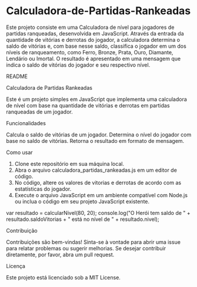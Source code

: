 # Calculadora-de-Partidas-Rankeadas
Este projeto consiste em uma Calculadora de nível para jogadores de partidas ranqueadas, desenvolvida em JavaScript. Através da entrada da quantidade de vitórias e derrotas do jogador, a calculadora determina o saldo de vitórias e, com base nesse saldo, classifica o jogador em um dos níveis de ranqueamento, como Ferro, Bronze, Prata, Ouro, Diamante, Lendário ou Imortal. O resultado é apresentado em uma mensagem que indica o saldo de vitórias do jogador e seu respectivo nível.

README

Calculadora de Partidas Rankeadas

Este é um projeto simples em JavaScript que implementa uma calculadora de nível com base na quantidade de vitórias e derrotas em partidas ranqueadas de um jogador.

Funcionalidades

Calcula o saldo de vitórias de um jogador.
Determina o nível do jogador com base no saldo de vitórias.
Retorna o resultado em formato de mensagem.

Como usar

1.	Clone este repositório em sua máquina local.
2.	Abra o arquivo calculadora_partidas_rankeadas.js em um editor de código.
3.	No código, altere os valores de vitorias e derrotas de acordo com as estatísticas do jogador.
4.	Execute o arquivo JavaScript em um ambiente compatível com Node.js ou inclua o código em seu projeto JavaScript existente.

var resultado = calcularNivel(80, 20);
console.log("O Herói tem saldo de " + resultado.saldoVitorias + " está no nível de " + resultado.nivel);


Contribuição

Contribuições são bem-vindas! Sinta-se à vontade para abrir uma issue para relatar problemas ou sugerir melhorias. Se desejar contribuir diretamente, por favor, abra um pull request.

Licença

Este projeto está licenciado sob a MIT License.

